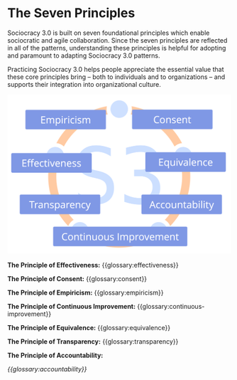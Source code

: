 [:menu-title]: # "Principles"

# The Seven Principles

Sociocracy 3.0 is built on seven foundational principles which enable sociocratic and agile collaboration. Since the seven principles are reflected in all of the patterns, understanding these principles is helpful for adopting and paramount to adapting Sociocracy 3.0 patterns.

Practicing Sociocracy 3.0 helps people appreciate the essential value that these core principles bring – both to individuals and to organizations – and supports their integration into organizational culture.

![The Seven Principles](img/framework/s3-principles-plain.png)

**The Principle of Effectiveness:** {{glossary:effectiveness}}

**The Principle of Consent:** {{glossary:consent}}

**The Principle of Empiricism:** {{glossary:empiricism}}

**The Principle of Continuous Improvement:** {{glossary:continuous-improvement}}

**The Principle of Equivalence:** {{glossary:equivalence}}

**The Principle of Transparency:** {{glossary:transparency}}

**The Principle of Accountability:** 

_{{glossary:accountability}}_
